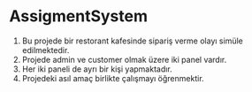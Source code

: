 # AssigmentSystem
<ol>
  <li>Bu projede bir restorant kafesinde sipariş verme olayı simüle edilmektedir.</li>
  <li> Projede admin ve customer olmak üzere iki panel vardır.</li>
  <li>Her iki paneli de ayrı bir kişi yapmaktadır.</li>
  <li>Projedeki asıl amaç birlikte çalışmayı öğrenmektir.</li>
</ol>
